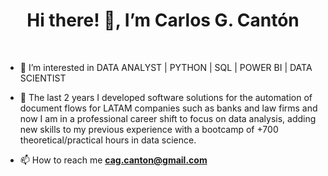 
<h1 align="center">Hi there! 👋, I’m Carlos G. Cantón</h1> <br>


- 👀 I’m interested in DATA ANALYST | PYTHON | SQL | POWER BI | DATA SCIENTIST
- 🌱 The last 2 years I developed software solutions for the automation of document flows for LATAM companies such as banks and law firms and now I am in a professional career shift to focus on data analysis, adding new skills to my previous experience with a bootcamp of +700 theoretical/practical hours in data science.


- 📫 How to reach me **cag.canton@gmail.com**

<!---
CarlosCantonDS/CarlosCantonDS is a ✨ special ✨ repository because its `README.md` (this file) appears on your GitHub profile.
You can click the Preview link to take a look at your changes.
--->
